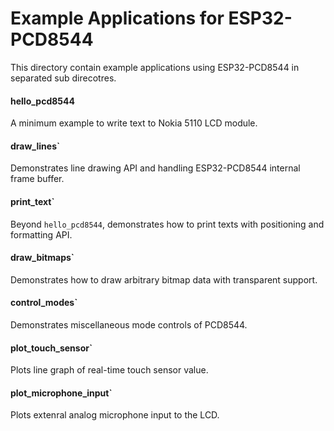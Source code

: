 # Example Applications for ESP32-PCD8544

This directory contain example applications using ESP32-PCD8544 in separated sub direcotres.
 
#### hello\_pcd8544

A minimum example to write text to Nokia 5110 LCD module.

#### draw\_lines`

Demonstrates line drawing API and handling ESP32-PCD8544 internal frame buffer.

#### print\_text`

Beyond `hello_pcd8544`, demonstrates how to print texts with positioning and formatting API.

#### draw\_bitmaps`

Demonstrates how to draw arbitrary bitmap data with transparent support.

#### control\_modes`

Demonstrates miscellaneous mode controls of PCD8544.

#### plot\_touch\_sensor`

Plots line graph of real-time touch sensor value.

#### plot\_microphone\_input`

Plots extenral analog microphone input to the LCD.
